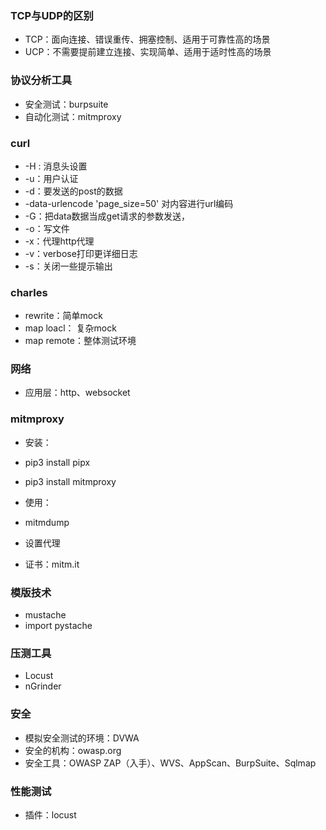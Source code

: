 ### TCP与UDP的区别

- TCP：面向连接、错误重传、拥塞控制、适用于可靠性高的场景
- UCP：不需要提前建立连接、实现简单、适用于适时性高的场景

### 协议分析工具

- 安全测试：burpsuite
- 自动化测试：mitmproxy

### curl

- -H : 消息头设置
- -u：用户认证
- -d：要发送的post的数据
- -data-urlencode 'page_size=50' 对内容进行url编码
- -G：把data数据当成get请求的参数发送，
- -o：写文件
- -x：代理http代理
- -v：verbose打印更详细日志
- -s：关闭一些提示输出

### charles

- rewrite：简单mock
- map loacl： 复杂mock
- map remote：整体测试环境

### 网络

- 应用层：http、websocket

### mitmproxy

- 安装：
- pip3 install pipx
- pip3 install mitmproxy

- 使用：
- mitmdump
- 设置代理
- 证书：mitm.it

### 模版技术

- mustache
- import pystache

### 压测工具

- Locust
- nGrinder

### 安全

- 模拟安全测试的环境：DVWA
- 安全的机构：owasp.org
- 安全工具：OWASP ZAP（入手）、WVS、AppScan、BurpSuite、Sqlmap

### 性能测试

- 插件：locust
